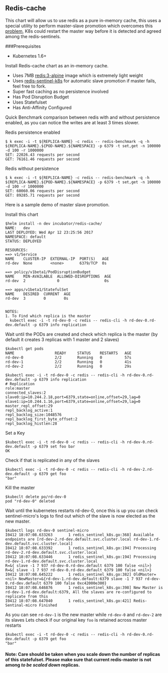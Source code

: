 ## Redis-cache

This chart will allow us to use redis as a pure in-memory cache, this uses a special utility to perform master-slave promotion which overcomes this [problem](https://redis.io/topics/replication#safety-of-replication-when-master-has-persistence-turned-off), K8s could restart the master way before it is detected and agreed among the redis-sentinels.  

###Prerequisites
* Kubernetes 1.6+

Install Redis-cache chart as an in-memory cache. 
* Uses 7MB [redis:3-alpine](https://hub.docker.com/r/library/redis/tags/3-alpine/) image which is extremely light weight
* Uses [redis-sentinel-k8s](https://github.com/dhilipkumars/redis-sentinel-micro/tree/k8s) for automatic slave promotion if master fails, feel free to fork.
* Super fast caching as no persistence involved
* Has Pod Disruption Budget
* Uses Statefulset
* Has Anti-Affinity Configured

Quick Benchmark comparison between redis with and without persistence enabled, as you can notice the writes are at least 3 times slower.

Redis persistence enabled
```
$ k exec -i -t ${REPLICA-NAME} -c redis -- redis-benchmark -q -h ${REPLICA-NAME}.${POD-NAME}.${NAMESPACE} -p 6379 -t set,get -n 100000 -d 100 -r 1000000
SET: 22026.43 requests per second
GET: 76161.46 requests per second
```
Redis without persistence
```
$ k exec -i -t ${REPLICA-NAME} -c redis -- redis-benchmark -q -h ${REPLICA-NAME}.${POD-NAME}.${NAMESPACE} -p 6379 -t set,get -n 100000 -d 100 -r 1000000
SET: 60060.06 requests per second
GET: 89285.71 requests per second
```

Here is a sample demo of master slave promotion.

Install this chart
```
$helm install -n dev incubator/redis-cache/ 
NAME:   dev
LAST DEPLOYED: Wed Apr 12 23:25:56 2017
NAMESPACE: default
STATUS: DEPLOYED

RESOURCES:
==> v1/Service
NAME    CLUSTER-IP  EXTERNAL-IP  PORT(S)   AGE
rd-dev  None        <none>       6379/TCP  0s

==> policy/v1beta1/PodDisruptionBudget
NAME    MIN-AVAILABLE  ALLOWED-DISRUPTIONS  AGE
rd-dev  2              0                    0s

==> apps/v1beta1/StatefulSet
NAME    DESIRED  CURRENT  AGE
rd-dev  3        0        0s


NOTES:
1. To Find which replica is the master
  kubectl exec -i -t rd-dev-0 -c redis -- redis-cli -h rd-dev-0.rd-dev.default -p 6379 info replication
```

Wait until the PODs are created and check which replica is the master (by default it creates 3 replicas with 1 master and 2 slaves)
```
$kubectl get pods
NAME                  READY     STATUS    RESTARTS   AGE
rd-dev-0              2/2       Running   0          57s
rd-dev-1              2/2       Running   0          41s
rd-dev-2              2/2       Running   0          29s

$kubectl exec -i -t rd-dev-0 -c redis -- redis-cli -h rd-dev-0.rd-dev.default -p 6379 info replication
# Replication
role:master
connected_slaves:2
slave0:ip=10.244.2.18,port=6379,state=online,offset=29,lag=0
slave1:ip=10.244.1.16,port=6379,state=online,offset=29,lag=0
master_repl_offset:29
repl_backlog_active:1
repl_backlog_size:1048576
repl_backlog_first_byte_offset:2
repl_backlog_histlen:28
```

Set a Key
```
$kubectl exec -i -t rd-dev-0 -c redis -- redis-cli -h rd-dev-0.rd-dev.default -p 6379 set foo bar
OK
```

Check if that is replicated in any of the slaves
```
$kubectl exec -i -t rd-dev-0 -c redis -- redis-cli -h rd-dev-2.rd-dev.default -p 6379 get foo
"bar"
```

Kill the master
```
$kubeclt delete po/rd-dev-0
pod "rd-dev-0" deleted
```

Wait until the kubernetes restarts rd-dev-0, once this is up you can check sentinel-micro's logs to find out which of the slave is now elected as the new master.
```
$kubectl logs rd-dev-0 sentinel-micro
I0412 18:07:08.633263       1 redis_sentinel_k8s.go:368] Available endpoints are [rd-dev-2.rd-dev.default.svc.cluster.local rd-dev-1.rd-dev.default.svc.cluster.local]
I0412 18:07:08.633392       1 redis_sentinel_k8s.go:194] Processing rd-dev-2.rd-dev.default.svc.cluster.local
I0412 18:07:08.633446       1 redis_sentinel_k8s.go:194] Processing rd-dev-1.rd-dev.default.svc.cluster.local
R=&{ slave -1 7 937 rd-dev-0.rd-dev.default 6379 100 false <nil>}
R=&{ slave -1 7 937 rd-dev-0.rd-dev.default 6379 100 false <nil>}
I0412 18:07:08.645222       1 redis_sentinel_k8s.go:382] OldMaster=<nil> NewMaster=&{rd-dev-1.rd-dev.default:6379 slave -1 7 937 rd-dev-0.rd-dev.default 6379 100 false 0xc42000e300}
I0412 18:07:08.646876       1 redis_sentinel_k8s.go:398] New Master is rd-dev-1.rd-dev.default:6379, All the slaves are re-configured to replicate from this
I0412 18:07:08.647040       1 redis_sentinel_k8s.go:421] Redis-Sentinal-micro Finished
```

As you can see `rd-dev-1` is the new master while `rd-dev-0` and `rd-dev-2` are its slaves
Lets check if our original key `foo` is retained across master restarts
```
$kubectl exec -i -t rd-dev-0 -c redis -- redis-cli -h rd-dev-0.rd-dev.default -p 6379 get foo
"bar"
```

#### Note: Care should be taken when you scale down the number of replicas of this statefulset.  Please make sure that current redis-master is not among _to be scaled down_ replicas. 
